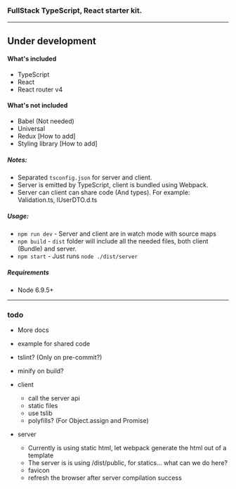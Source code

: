 ### FullStack TypeScript, React starter kit.

---

## Under development


#### What's included
* TypeScript
* React
* React router v4


#### What's not included
* Babel (Not needed)
* Universal
* Redux [How to add]
* Styling library [How to add]

##### Notes:
* Separated `tsconfig.json` for server and client.
* Server is emitted by TypeScript, client is bundled using Webpack.
* Server can client can share code (And types). For example: Validation.ts, IUserDTO.d.ts

##### Usage:
* `npm run dev` - Server and client are in watch mode with source maps
* `npm build` - `dist` folder will include all the needed files, both client (Bundle) and server.
* `npm start` - Just runs `node ./dist/server`  

##### Requirements
* Node 6.9.5+




---
### todo
* More docs
* example for shared code
* tslint? (Only on pre-commit?)
* minify on build?
 
* client
  * call the server api
  * static files
  * use tslib
  * polyfills? (For Object.assign and Promise)
  
* server
  * Currently is using static html, let webpack generate the html out of a template
  * The server is is using /dist/public, for statics... what can we do here?
  * favicon
  * refresh the browser after server compilation success
